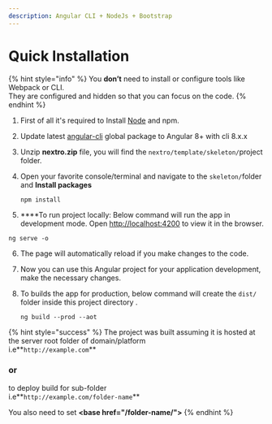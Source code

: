 ```yaml
---
description: Angular CLI + NodeJs + Bootstrap
---
```


# Quick Installation

{% hint style="info" %}
You **don’t** need to install or configure tools like Webpack or CLI.  
They are configured and hidden so that you can focus on the code.
{% endhint %}

1. First of all it's required to Install [Node](https://nodejs.org/en/) and npm.
2. Update latest [angular-cli](https://cli.angular.io/) global package to Angular 8+ with cli 8.x.x
3. Unzip **nextro.zip** file, you will find the `nextro/template/skeleton/`project folder. 
4. Open your favorite console/terminal and navigate to the `skeleton/`folder and **Install packages**

   ```text
   npm install
   ```

5.  ****To run project locally: Below command will run the app in development mode. Open [http://localhost:4200](http://localhost:4200) to view it in the browser.

   ```text
   ng serve -o
   ```

6. The page will automatically reload if you make changes to the code.
7. Now you can use this Angular project for your application development, make the necessary changes.
8. To builds the app for production, below command will create the `dist/` folder inside  this project directory .

   ```text
   ng build --prod --aot
   ```

{% hint style="success" %}
 The project was built assuming it is hosted at the server root folder of domain/platform   
i.e**`http://example.com`**

### or

to deploy build for sub-folder   
i.e**`http://example.com/folder-name`**  

You also need to set **&lt;base href="/folder-name/"&gt;**
{% endhint %}



